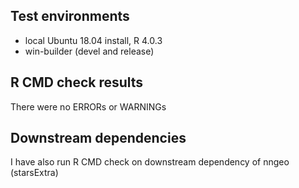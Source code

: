 ## Test environments
* local Ubuntu 18.04 install, R 4.0.3
* win-builder (devel and release)

## R CMD check results
There were no ERRORs or WARNINGs

## Downstream dependencies
I have also run R CMD check on downstream dependency of nngeo (starsExtra)